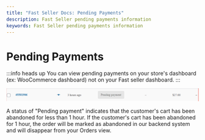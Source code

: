 ```yaml
---
title: "Fast Seller Docs: Pending Payments"
description: Fast Seller pending payments information
keywords: Fast Seller pending payments information
---
```


# Pending Payments

:::info heads up
You can view pending payments on your store's dashboard (ex: WooCommerce dashboard) not on your Fast seller dashboard.
:::

<img alt="line item with pending payment" src="./images/pending.png"/>

A status of "Pending payment" indicates that the customer's cart has been abandoned for less than 1 hour. If the customer's cart has been abandoned for 1 hour, the order will be marked as abandoned in our backend system and will disappear from your Orders view.
